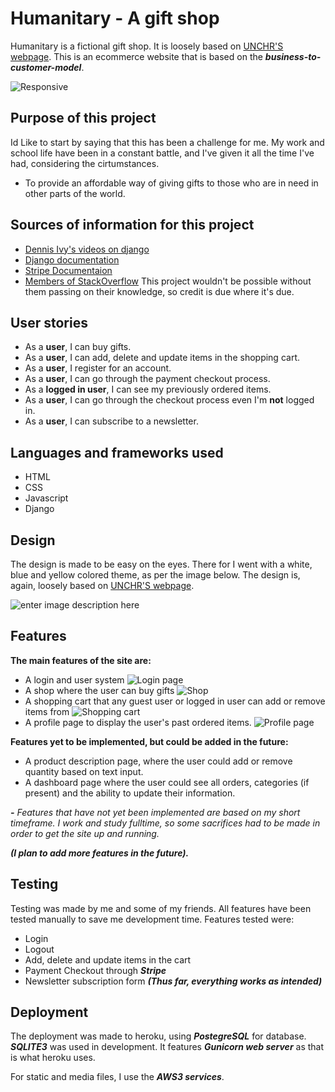 # Humanitary - A gift shop

Humanitary is a fictional gift shop. It is loosely based on [UNCHR'S webpage](https://sverigeforunhcr.se/stod-oss/gavoshop).
This is an ecommerce website that is based on the ***business-to-customer-model***.

![Responsive](https://i.ibb.co/6J1xTpj/responsive.jpg)

## Purpose of this project
Id Like to start by saying that this has been a challenge for me. My work and school life have been in a constant battle, and I've given it all the time I've had, considering the cirtumstances.

 - To provide an affordable way of giving gifts to those who are in need in other parts of the world.

## Sources of information for this project

 - [Dennis Ivy's videos on django](https://www.youtube.com/channel/UCTZRcDjjkVajGL6wd76UnGg)
 - [Django documentation](https://docs.djangoproject.com/en/3.2/)
 - [Stripe Documentaion](https://stripe.com/docs/payments?payments=popular)
 - [Members of StackOverflow](https://stackoverflow.com/)
 This project wouldn't be possible without them passing on their knowledge, so credit is due where it's due.

## User stories

 - As a **user**, I can  buy gifts.
 - As a **user**, I can add, delete and update items in the shopping cart.
 - As a **user**, I register for an account.
 - As a **user**, I can go through the payment checkout process.
 - As a **logged in user**, I can see my previously ordered items.
 - As a **user**, I can go through the checkout process even I'm **not** logged in.
 - As a **user**, I can subscribe to a newsletter.

## Languages and frameworks used
 - HTML
 - CSS
 - Javascript
 - Django


## Design

The design is made to be easy on the eyes. There for I went with a white, blue and yellow colored theme, as per the image below. The design is, again, loosely based on [UNCHR'S webpage](https://sverigeforunhcr.se/stod-oss/gavoshop).

![enter image description here](https://i.ibb.co/vmXrPsn/screencapture-humanitary-herokuapp-2021-08-17-16-16-01.png)


## Features
**The main features of the site are:**

 - A login and user system
 ![Login page](https://i.ibb.co/MMzwpWF/screencapture-humanitary-herokuapp-accounts-login-2021-08-17-16-41-16.png)
 - A shop where the user can buy gifts
 ![Shop](https://i.ibb.co/2jh1QnD/screencapture-humanitary-herokuapp-shop-2021-08-17-16-42-31.png)
 - A shopping cart that any guest user or logged in user can add or remove items from
 ![Shopping cart](https://i.ibb.co/ZB7ZdM0/screencapture-humanitary-herokuapp-cart-2021-08-17-16-44-22.png)
 - A profile page to display the user's past ordered items.
 ![Profile page](https://i.ibb.co/hdBvFV1/screencapture-humanitary-herokuapp-my-profile-2021-08-17-16-45-01.png)


**Features yet to be implemented, but could be added in the future:**

 - A product description page, where the user could add or remove quantity based on text input.
 - A dashboard page where the user could see all orders, categories (if present) and the ability to update their information.

***-** Features that have not yet been implemented are based on my short timeframe. I work and study fulltime, so some sacrifices had to be made in order to get the site up and running.* 


 ***(I plan to add more features in the future).***


## Testing
Testing was made by me and some of my friends. All features have been tested manually to save me development time.
Features tested were:

 - Login
 - Logout
 - Add, delete and update items in the cart
 - Payment Checkout through ***Stripe***
 - Newsletter subscription form
***(Thus far, everything works as intended)***

## Deployment
The deployment was made to heroku, using ***PostegreSQL*** for database. ***SQLITE3*** was used in development.
It features ***Gunicorn web server*** as that is what heroku uses.

For static and media files, I use the ***AWS3 services***.
